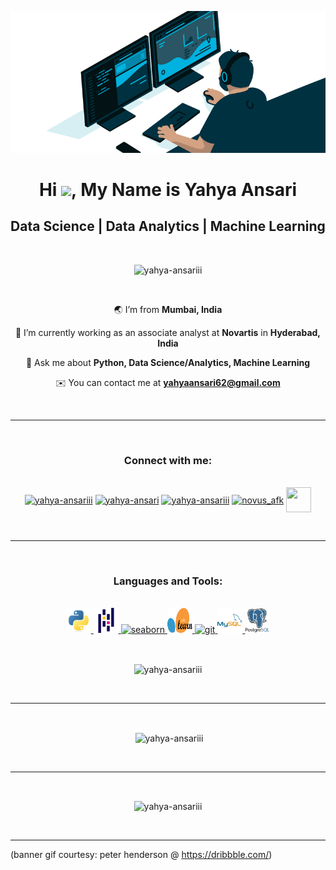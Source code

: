 ![MasterHead](image/coding.gif)

<h1 align="center">Hi <img src="https://media.giphy.com/media/hvRJCLFzcasrR4ia7z/giphy.gif" width="30px"/>, My Name is Yahya Ansari</h1>

<h2 align="center">Data Science | Data Analytics | Machine Learning</h2>

</br>
<p align="center"> <img src="https://komarev.com/ghpvc/?username=yahya-ansariii&label=Profile%20views&color=0e75b6&style=flat" alt="yahya-ansariii" /> </p>

</br>
<p align="center">
🌏 I’m from <b>Mumbai, India</b>
</p>
<p align="center">
🏢 I’m currently working as an associate analyst at <b>Novartis</b>
  in <b>Hyderabad, India</b>
</p>
<p align="center">
💬 Ask me about <b>Python, Data Science/Analytics, Machine Learning</b>
</p>
<p align="center">
✉️ You can contact me at <a href="mailto:yahyaansari62@gmail.com" target = "_blank"><b>yahyaansari62@gmail.com</b></a>
</p>
</br>

---
</br>
<h3 align="center">Connect with me:</h3>

<p align="center">
</br>
<a href="https://www.github.com/yahya-ansariii" target="_blank"><img align='center' src="https://raw.githubusercontent.com/danielcranney/readme-generator/main/public/icons/socials/github.svg" alt ='yahya-ansariii' width="40" height="40" /></a>
<a href="https://linkedin.com/in/yahya-ansari" target="blank"><img align="center" src="https://raw.githubusercontent.com/danielcranney/readme-generator/main/public/icons/socials/linkedin.svg" alt="yahya-ansari" height="40" width="40" /></a>
<a href="https://www.youtube.com/channel/UCnLXmQ8DoVFCbFWuUb5VVeg" target="blank"><img align="center" src="https://raw.githubusercontent.com/rahuldkjain/github-profile-readme-generator/master/src/images/icons/Social/youtube.svg" alt="yahya-ansariii" height="40" width="40" /></a>
<a href="https://www.hackerrank.com/novus_afk" target="blank"><img align="center" src="https://raw.githubusercontent.com/rahuldkjain/github-profile-readme-generator/master/src/images/icons/Social/hackerrank.svg" alt="novus_afk" height="40" width="40" /></a>
<a href="https://medium.com/@novus_afk" target="_blank" rel="noreferrer"><img align="center" src="https://raw.githubusercontent.com/danielcranney/readme-generator/main/public/icons/socials/medium.svg" width="40" height="40" /></a>
</p>
</br>

---
</br>
<h3 align="center">Languages and Tools:</h3>
<p align="center">
</br>
<a href="https://www.python.org" target="_blank" rel="noreferrer"> <img src="https://raw.githubusercontent.com/devicons/devicon/master/icons/python/python-original.svg" alt="python" width="40" height="40"/> </a>
<a href="https://pandas.pydata.org/" target="_blank" rel="noreferrer"> <img src="https://raw.githubusercontent.com/devicons/devicon/2ae2a900d2f041da66e950e4d48052658d850630/icons/pandas/pandas-original.svg" alt="pandas" width="40" height="40"/> </a>
<a href="https://seaborn.pydata.org/" target="_blank" rel="noreferrer"> <img src="https://seaborn.pydata.org/_images/logo-mark-lightbg.svg" alt="seaborn" width="40" height="40"/> </a> 
<a href="https://scikit-learn.org/stable/" target="_blank" rel="noreferrer"> <img src="https://raw.githubusercontent.com/scikit-learn/scikit-learn/main/doc/logos/scikit-learn-logo-without-subtitle.svg" alt="scikit learn" width="40" height="40"/> </a>
<a href="https://git-scm.com/" target="_blank" rel="noreferrer"> <img src="https://www.vectorlogo.zone/logos/git-scm/git-scm-icon.svg" alt="git" width="40" height="40"/> </a>
<a href="https://www.mysql.com/" target="_blank" rel="noreferrer"> <img src="https://raw.githubusercontent.com/devicons/devicon/master/icons/mysql/mysql-original-wordmark.svg" alt="mysql" width="40" height="40"/> </a>
<a href="https://www.postgresql.org" target="_blank" rel="noreferrer"> <img src="https://raw.githubusercontent.com/devicons/devicon/master/icons/postgresql/postgresql-original-wordmark.svg" alt="postgresql" width="40" height="40"/> </a>
</p>

</br>
<p align="center"><img align="center" src="https://github-readme-stats.vercel.app/api/top-langs?username=yahya-ansariii&show_icons=true&locale=en&layout=compact" alt="yahya-ansariii" /></p>
</br>

---

</br>
<p align="center">&nbsp;<img align="center" src="https://github-readme-stats.vercel.app/api?username=yahya-ansariii&show_icons=true&locale=en" alt="yahya-ansariii" /></p>
</br>

---

</br>
<p align="center"><img align="center" src="https://github-readme-streak-stats.herokuapp.com/?user=yahya-ansariii&" alt="yahya-ansariii" /></p>
</br>

---

(banner gif courtesy: peter henderson @ https://dribbble.com/)

